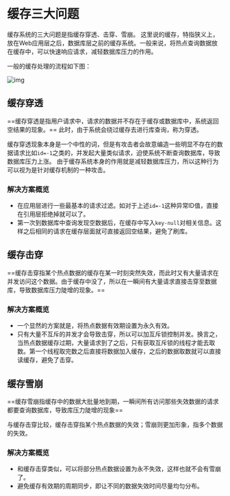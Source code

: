 # 缓存三大问题
缓存系统的三大问题是指缓存穿透、击穿、雪崩。
这里说的缓存，特指狭义上，放在Web应用层之后，数据库层之前的缓存系统。一般来说，将热点查询数据放在缓存中，可以快速响应请求，减轻数据库压力的作用。

一般的缓存处理的流程如下图：

![img](https://img-blog.csdn.net/20180919143214712?watermark/2/text/aHR0cHM6Ly9ibG9nLmNzZG4ubmV0L2tvbmd0aWFvNQ==/font/5a6L5L2T/fontsize/400/fill/I0JBQkFCMA==/dissolve/70)

## 缓存穿透
==缓存穿透是指用户请求中，请求的数据并不存在于缓存或数据库中，系统返回空结果的现象。==
此时，由于系统会绕过缓存去进行库查询，称为穿透。

缓存穿透现象本身是一个中性的词，但是有攻击者会故意编造一些明显不存在的数据请求比如`id=-1`之类的，并发起大量类似请求，迫使系统不断查询数据库，导致数据库压力上涨。
由于缓存系统本身的作用就是减轻数据库压力，所以这种行为可以视为是针对缓存机制的一种攻击。

###  解决方案概览

- 在应用层进行一些最基本的请求过滤。如对于上述`id=-1`这种异常ID值，直接在引用层拒绝掉就可以了。
- 第一次到数据库中查询发现空数据后，在缓存中写入`key-null`对相关信息。这样之后相同的请求在缓存层面就可直接返回空结果，避免了刷库。

## 缓存击穿

==缓存击穿指某个热点数据的缓存在某一时刻突然失效，而此时又有大量请求在并发访问这个数据。由于缓存中没了，所以在一瞬间有大量请求直接击穿至数据库，导致数据库压力陡增的现象。==

### 解决方案概览

- 一个显然的方案就是，将热点数据有效期设置为永久有效。
- 只有大量不互斥的并发才会导致击穿，所以可以加互斥锁控制并发。换言之，当热点数据缓存过期，大量请求到了之后，只有获取互斥锁的线程才能去取数。第一个线程取完数之后直接将数据加入缓存，之后的数据取数就可以直接读缓存，避免了击穿。

## 缓存雪崩

==缓存雪崩指缓存中的数据大批量地到期，一瞬间所有访问那些失效数据的请求都要查询数据库，导致库压力陡增的现象==

与缓存击穿比较，缓存击穿指某个热点数据的失效；雪崩则更加形象，指多个数据的失效。

### 解决方案概览

- 和缓存击穿类似，可以将部分热点数据设置为永不失效，这样也就不会有雪崩了。
- 避免缓存有效期的周期同步，即让不同的数据失效时间尽量均匀分布。
